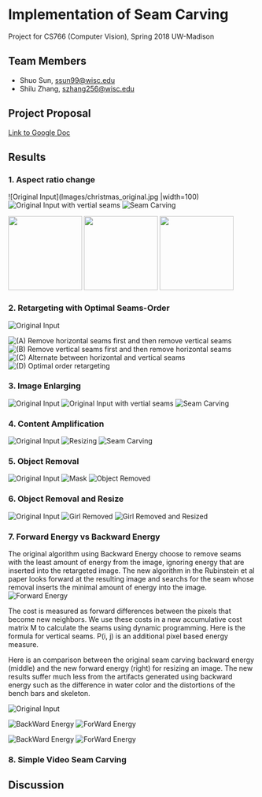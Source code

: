 # Implementation of Seam Carving
Project for CS766 (Computer Vision), Spring 2018 UW-Madison

## Team Members
- Shuo Sun, ssun99@wisc.edu
- Shilu Zhang, szhang256@wisc.edu

## Project Proposal
[Link to Google Doc](https://docs.google.com/document/d/1z0z4b6yVGYcPRXuUE_9kr-a2so3J8vSAw8htgIIx6CU/edit?usp=sharing)


## Results
### 1. Aspect ratio change

![Original Input](Images/christmas_original.jpg |width=100)
![Original Input with vertial seams](Images/christmas_rm_100cols_Vseams.png)
![Seam Carving](Images/christmas_rm_100cols.png)

<img src="Images/christmas_original.jpg" width="150">
<img src="Images/christmas_rm_100cols_Vseams.png" width="150">
<img src="Images/christmas_rm_100cols.png" width="150">

### 2. Retargeting with Optimal Seams-Order

![Original Input](Images/charles_original.png)

![(A) Remove horizontal seams first and then remove vertical seams](Images/charles_rm100rows_rm100cols.png)
![(B) Remove vertical seams first and then remove horizontal seams](Images/charles_rm100cols_rm100rows.png)
![(C) Alternate between horizontal and vertical seams](Images/charles_rm100rows_100cols_altern.png)
![(D) Optimal order retargeting](Images/charles_optimal_100cols100rows.png)

### 3. Image Enlarging

![Original Input](Images/desert.jpg)
![Original Input with vertial seams](Images/desert_add_50percentcols_Vseams.png)
![Seam Carving](Images/desert_add_50percentcols.png)

### 4. Content Amplification

![Original Input](Images/arch_original.png)
![Resizing](Images/arch_magnified.png)
![Seam Carving](Images/arch_retarget.png)

### 5. Object Removal

![Original Input](Images/Couple.png)
![Mask](Images/Couple_protect_mask.png)
![Object Removed](Images/Couple_objrm.png)

### 6. Object Removal and Resize

![Original Input](Images/Beach.png)
![Girl Removed](Images/Beach_girl_removed.png)
![Girl Removed and Resized](Images/Beach_girl_removed_resized.png)


### 7. Forward Energy vs Backward Energy

The original algorithm using Backward Energy choose to remove seams with the least amount of energy from the image, ignoring energy that are inserted into the retargeted image. The new algorithm in the Rubinstein et al paper looks forward at the resulting image and searchs for the seam whose removal inserts the minimal amount of energy into the image. 
![Forward Energy](Images/ForwardEnerge.png)

The cost is measured as forward differences between the pixels that become new neighbors. We use these costs in a new accumulative cost matrix M to calculate the seams using dynamic programming. Here is the formula for vertical seams. P(i, j) is an additional pixel based energy measure.

Here is an comparison between the original seam carving backward energy (middle) and the new forward energy (right) for resizing an image. The new results suffer much less from the artifacts generated using backward energy such as the difference in water color and the distortions of the bench bars and skeleton.

![Original Input](Images/bench3.png)

![BackWard Energy](Images/bench_rmVseams_be.png)
![ForWard Energy](Images/bench_rmVseams2_fe.png)

![BackWard Energy](Images/bench_rm_be.png)
![ForWard Energy](Images/bench_rm2_fe.png)


### 8. Simple Video Seam Carving


## Discussion

